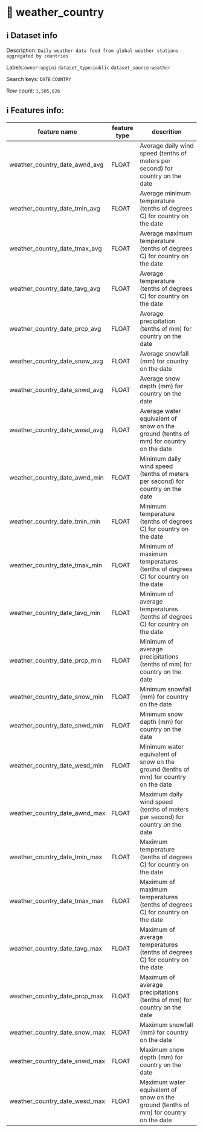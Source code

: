 # 📖 weather_country 
## ℹ️ Dataset info 
Description: `Daily weather data feed from global weather stations aggregated by countries` 

Labels:`owner:upgini`   `dataset_type:public`   `dataset_source:weather`   

Search keys: `DATE` `COUNTRY` 

Row count: `1,505,626` 

## ℹ️ Features info:
|feature name|feature type|descrition|
|---|---|---|
|weather_country_date_awnd_avg|FLOAT|Average daily wind speed (tenths of meters per second) for country on the date|
|weather_country_date_tmin_avg|FLOAT|Average minimum temperature (tenths of degrees C) for country on the date|
|weather_country_date_tmax_avg|FLOAT|Average maximum temperature (tenths of degrees C) for country on the date|
|weather_country_date_tavg_avg|FLOAT|Average temperature (tenths of degrees C) for country on the date|
|weather_country_date_prcp_avg|FLOAT|Average precipitation (tenths of mm) for country on the date|
|weather_country_date_snow_avg|FLOAT|Average snowfall (mm) for country on the date|
|weather_country_date_snwd_avg|FLOAT|Average snow depth (mm) for country on the date|
|weather_country_date_wesd_avg|FLOAT|Average water equivalent of snow on the ground (tenths of mm) for country on the date|
|weather_country_date_awnd_min|FLOAT|Minimum daily wind speed (tenths of meters per second) for country on the date|
|weather_country_date_tmin_min|FLOAT|Minimum temperature (tenths of degrees C) for country on the date|
|weather_country_date_tmax_min|FLOAT|Minimum of maximum temperatures (tenths of degrees C) for country on the date|
|weather_country_date_tavg_min|FLOAT|Minimum of average temperatures (tenths of degrees C) for country on the date|
|weather_country_date_prcp_min|FLOAT|Minimum of average precipitations (tenths of mm) for country on the date|
|weather_country_date_snow_min|FLOAT|Minimum snowfall (mm) for country on the date|
|weather_country_date_snwd_min|FLOAT|Minimum snow depth (mm) for country on the date|
|weather_country_date_wesd_min|FLOAT|Minimum water equivalent of snow on the ground (tenths of mm) for country on the date|
|weather_country_date_awnd_max|FLOAT|Maximum daily wind speed (tenths of meters per second) for country on the date|
|weather_country_date_tmin_max|FLOAT|Maximum temperature (tenths of degrees C) for country on the date|
|weather_country_date_tmax_max|FLOAT|Maximum of maximum temperatures (tenths of degrees C) for country on the date|
|weather_country_date_tavg_max|FLOAT|Maximum of average temperatures (tenths of degrees C) for country on the date|
|weather_country_date_prcp_max|FLOAT|Maximum of average precipitations (tenths of mm) for country on the date|
|weather_country_date_snow_max|FLOAT|Maximum snowfall (mm) for country on the date|
|weather_country_date_snwd_max|FLOAT|Maximum snow depth (mm) for country on the date|
|weather_country_date_wesd_max|FLOAT|Maximum water equivalent of snow on the ground (tenths of mm) for country on the date|
